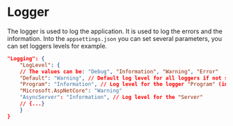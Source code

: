 # Logger

The logger is used to log the application. It is used to log the errors and the information.
Into the ```appsettings.json``` you can set several parameters, you can set loggers levels for example.  

```json
"Logging": {
	"LogLevel": {
	// The values can be: "Debug", "Information", "Warning", "Error"
	"Default": "Warning", // Default log level for all loggers if not specified
	"Program": "Information", // Log level for the logger "Program" (initialisation of the application)) 
	"Microsoft.AspNetCore": "Warning"
	"AsyncServer": "Information", // Log level for the "Server"
	// {...}
	}
}
```

